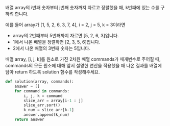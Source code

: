 배열 array의 i번째 숫자부터 j번째 숫자까지 자르고 정렬했을 때, k번째에 있는 수를 구하려 합니다.

예를 들어 array가 [1, 5, 2, 6, 3, 7, 4], i = 2, j = 5, k = 3이라면
* array의 2번째부터 5번째까지 자르면 [5, 2, 6, 3]입니다.
* 1에서 나온 배열을 정렬하면 [2, 3, 5, 6]입니다.
* 2에서 나온 배열의 3번째 숫자는 5입니다.

배열 array, [i, j, k]를 원소로 가진 2차원 배열 commands가 매개변수로 주어질 때, 
commands의 모든 원소에 대해 앞서 설명한 연산을 적용했을 때 나온 결과를 배열에 담아 return 하도록 solution 함수를 작성해주세요.

```python
def solution(array, commands):
    answer = []
    for command in commands:
        i, j, k = command
        slice_arr = array[i-1 : j]
        slice_arr.sort()
        k_num = slice_arr[k-1]
        answer.append(k_num)
    return answer
```
